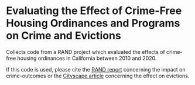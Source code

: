# Evaluating the Effect of Crime-Free Housing Ordinances and Programs on Crime and Evictions
 Collects code from a RAND project which evaluated the effects of crime-free housing ordinances in California between 2010 and 2020.

If this code is used, please cite the [RAND report](https://github.com/maxgriswold/Evaluate-Crime-Free-Housing-Policies) concerning the impact on crime-outcomes or the [Cityscape article](https://www.huduser.gov/portal/periodicals/cityscape/vol26num1/ch11.pdf) concerning the effect on evictions.

